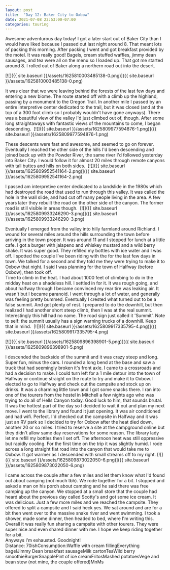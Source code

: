 ```yaml
---
layout: post
title:  "Day 12: Baker City to Oxbow"
date: 2021-07-08 22:53:00-07:00
categories: touring
---
```

Awesome adventurous day today! I got a later start out of Baker City than I would have liked because I passed out last night around 8. That meant lots of packing this morning. After packing I went and got breakfast provided by the motel. It was really good! Bagels, cream stuffed waffles, jimmy dean sausages, and tea were all on the menu so I loaded up. That got me started around 8. I rolled out of Baker along a northern road out into the desert.  

[![]({{ site.baseurl }}/assets/1625810003485138-0.png)]({{ site.baseurl }}/assets/1625810003485138-0.png)
  
It was clear that we were leaving behind the forests of the last few days and entering a new biome. The route started off with a climb up the highland, passing by a monument to the Oregon Trail. In another mile I passed by an entire interpretive center dedicated to the trail, but it was closed (and at the top of a 300 foot climb so I probably wouldn't have gone anyways). There was a beautiful view of the valley I'd just climbed out of, though. After some long straightaways with fantastic views of the mountains to come, I began descending. 
[![]({{ site.baseurl }}/assets/1625809977594876-1.png)]({{ site.baseurl }}/assets/1625809977594876-1.png)
  
These descents were fast and awesome, and seemed to go on forever. Eventually I reached the other side of the hills I'd been descending and joined back up with the Powder River, the same river I'd followed yesterday into Baker City. I would follow it for almost 20 miles through remote canyons with tall buttes and hills on both sides. 
[![]({{ site.baseurl }}/assets/1625809952541164-2.png)]({{ site.baseurl }}/assets/1625809952541164-2.png)
  
I passed am interpretive center dedicated to a landslide in the 1980s which had destroyed the road that used to run through this valley. It was called the hole in the wall slide, and had cut off many people living in the area. A few years later they rebuilt the road on the other side of the canyon. The former road is still visible in areas though. 
[![]({{ site.baseurl }}/assets/1625809933246290-3.png)]({{ site.baseurl }}/assets/1625809933246290-3.png)
  
Eventually I emerged from the valley into hilly farmland around Richland. I wound for several miles around the hills surrounding the town before arriving in the town proper. It was around 11 and I stopped for lunch at a little cafe. I got a burger with jalapeno and whiskey mustard and a wild berry shake. It was super good. They refilled my bottles with ice water and I was off. I spotted the couple I've been riding with the for the last few days in town. We talked for a second and they told me they were trying to make it to Oxbow that night. I said I was planning for the town of Halfway (before Oxbow), then took off.   
Time to climb in the heat. I had about 1000 feet of climbing to do in the midday heat on a shadeless hill. I settled in for it. It was rough going, and about halfway through I became convinced my rear tire was leaking air. It wasn't but I became paranoid. I went through a lot of water, and generally was feeling pretty bummed. Eventually I crested what turned out to be a false summit. And got plenty of rest. I prepared to do the downhill, but then realized I had another short steep climb, then I was at the real summit. Interestingly this hill had no name. The road sign just called it 'Summit'. Note to self: the summit usually has a sign warning trucks of a downhill. Keep that in mind. 
[![]({{ site.baseurl }}/assets/1625809917335795-4.png)]({{ site.baseurl }}/assets/1625809917335795-4.png)

[![]({{ site.baseurl }}/assets/1625809896398901-5.png)]({{ site.baseurl }}/assets/1625809896398901-5.png)
  
I descended the backside of the summit and it was crazy steep and long. Super fun, minus the cars. I rounded a long bend at the base and saw a truck that had seemingly broken it's front axle. I came to a crossroads and had a decision to make. I could turn left for a 1 mile detour into the town of Halfway or continue straight on the route to try and make it to Oxbow. I elected to go to Halfway and check out the campsite and stock up on drinks. It was a charming little town and I got some snacks there. I ran into one of the tourers from the hostel in Mitchell a few nights ago who was trying to do all of Hells Canyon today. Good luck to him, that sounds brutal.   
It was the hottest part of the day so I decided to wait it out and plan my next move. I went to the library and found it just opening. It was air conditioned and had wifi. Perfect. I'd checked out the campsite in Halfway and it was just an RV park so I decided to try for Oxbow after the heat died down, another 20 or so miles. I tried to reserve a site at the campground online but they didn't allow same day reservations for some reason. The library lady let me refill my bottles then I set off. The afternoon heat was still oppressive but rapidly cooling. For the first time on the trip it was slightly humid. I rode across a long straight flat road into the canyon that would take me to Oxbow. It got warmer as I descended with small streams off to my right.
[![]({{ site.baseurl }}/assets/1625809873022050-6.png)]({{ site.baseurl }}/assets/1625809873022050-6.png)
  
I came across the couple after a few miles and let them know what I'd found out about camping (not much tbh). We rode together for a bit. I stopped and asked a man on his porch about camping and he said there was free camping up the canyon. We stopped at a small store that the couple had heard about the previous day called Scotty's and got some ice cream. It was delicious. Just a few more miles and we reached the campsite. They offered to split a campsite and I said heck yes. We sat around and are for a bit then went over to the massive snake river and went swimming. I took a shower, made some dinner, then headed to bed, where I'm writing this. Overall it was really fun sharing a campsite with other tourers. They were super nice and even shared dinner with me. I hope we keep riding together for a bit.   
Anyways I'm exhausted. Goodnight!  
Distance: 70ishConsumption:Waffle with cream fillingEverything bagelJimmy Dean breakfast sausageMilk cartonTeaWild berry smoothieBurgerSnapplePint of ice creamFritosMashed potatoesVege and bean stew (not mine, the couple offered)MnMs
